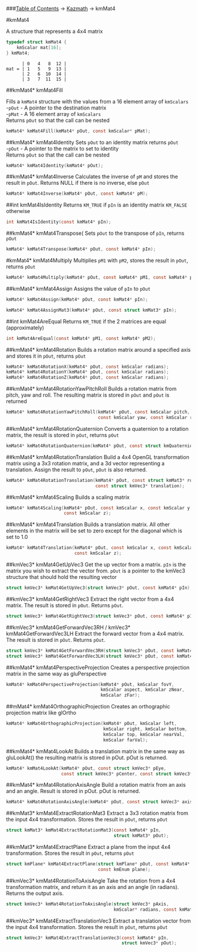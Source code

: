 ###[Table of Contents](../Lua.md) -> [Kazmath](kazmath.md) -> kmMat4

#kmMat4

A structure that represents a 4x4 matrix
```c
typedef struct kmMat4 {
	kmScalar mat[16];
} kmMat4;
```
```
      | 0   4   8  12 |
mat = | 1   5   9  13 |
      | 2   6  10  14 |
      | 3   7  11  15 |
```

##kmMat4* kmMat4Fill

Fills a `kmMat4` structure with the values from a 16
element array of `kmScalars`  
-`pOut` - A pointer to the destination matrix  
-`pMat` - A 16 element array of `kmScalars`  
Returns `pOut` so that the call can be nested
```c
kmMat4* kmMat4Fill(kmMat4* pOut, const kmScalar* pMat);
```

##kmMat4* kmMat4Identity
Sets `pOut` to an identity matrix returns `pOut`  
-`pOut` - A pointer to the matrix to set to identity  
Returns `pOut` so that the call can be nested  
```c
kmMat4* kmMat4Identity(kmMat4* pOut);
```
##kmMat4* kmMat4Inverse
Calculates the inverse of `pM` and stores the result in
`pOut`.
Returns NULL if there is no inverse, else `pOut`
```c
kmMat4* kmMat4Inverse(kmMat4* pOut, const kmMat4* pM);
```
##int kmMat4IsIdentity
Returns `KM_TRUE` if `pIn` is an identity matrix
`KM_FALSE` otherwise
```c
int kmMat4IsIdentity(const kmMat4* pIn);
```
##kmMat4* kmMat4Transpose(
Sets `pOut` to the transpose of `pIn`, returns `pOut`
```c
kmMat4* kmMat4Transpose(kmMat4* pOut, const kmMat4* pIn);
```
#kmMat4* kmMat4Multiply
Multiplies `pM1` with `pM2`, stores the result in `pOut`, returns `pOut`
```c
kmMat4* kmMat4Multiply(kmMat4* pOut, const kmMat4* pM1, const kmMat4* pM2);
```
##kmMat4* kmMat4Assign
Assigns the value of `pIn` to `pOut`
```c
kmMat4* kmMat4Assign(kmMat4* pOut, const kmMat4* pIn);
```
```c
kmMat4* kmMat4AssignMat3(kmMat4* pOut, const struct kmMat3* pIn);
```
##int kmMat4AreEqual
Returns `KM_TRUE` if the 2 matrices are equal (approximately)
```c
int kmMat4AreEqual(const kmMat4* pM1, const kmMat4* pM2);
```
##kmMat4* kmMat4Rotation
Builds a rotation matrix around a specified axis and stores it in `pOut`, returns `pOut`
```c
kmMat4* kmMat4RotationX(kmMat4* pOut, const kmScalar radians);
kmMat4* kmMat4RotationY(kmMat4* pOut, const kmScalar radians);
kmMat4* kmMat4RotationZ(kmMat4* pOut, const kmScalar radians);
```
##kmMat4* kmMat4RotationYawPitchRoll
Builds a rotation matrix from pitch, yaw and roll. The resulting
matrix is stored in `pOut` and `pOut` is returned
```c
kmMat4* kmMat4RotationYawPitchRoll(kmMat4* pOut, const kmScalar pitch,
                                   const kmScalar yaw, const kmScalar roll);
```
##kmMat4* kmMat4RotationQuaternion
Converts a quaternion to a rotation matrix,
the result is stored in `pOut`, returns `pOut`
```c
kmMat4* kmMat4RotationQuaternion(kmMat4* pOut, const struct kmQuaternion* pQ);
```
##kmMat4* kmMat4RotationTranslation
Build a 4x4 OpenGL transformation matrix using a 3x3 rotation matrix,
and a 3d vector representing a translation. Assign the result to `pOut`,
`pOut` is also returned.
```c
kmMat4* kmMat4RotationTranslation(kmMat4* pOut, const struct kmMat3* rotation,
                                  const struct kmVec3* translation);
```
##kmMat4* kmMat4Scaling
Builds a scaling matrix
```c
kmMat4* kmMat4Scaling(kmMat4* pOut, const kmScalar x, const kmScalar y,
                      const kmScalar z);
```
##kmMat4* kmMat4Translation
Builds a translation matrix. All other elements in the matrix
will be set to zero except for the diagonal which is set to 1.0
```c
kmMat4* kmMat4Translation(kmMat4* pOut, const kmScalar x, const kmScalar y,
                          const kmScalar z);
```
##kmVec3* kmMat4GetUpVec3
Get the up vector from a matrix. `pIn` is the matrix you
wish to extract the vector from. `pOut` is a pointer to the
kmVec3 structure that should hold the resulting vector
```c
struct kmVec3* kmMat4GetUpVec3(struct kmVec3* pOut, const kmMat4* pIn);
```
##kmVec3* kmMat4GetRightVec3
Extract the right vector from a 4x4 matrix. The result is
stored in `pOut`. Returns `pOut`.
```c
struct kmVec3* kmMat4GetRightVec3(struct kmVec3* pOut, const kmMat4* pIn);
```
##kmVec3* kmMat4GetForwardVec3RH / kmVec3* kmMat4GetForwardVec3LH
Extract the forward vector from a 4x4 matrix. The result is
stored in `pOut`. Returns `pOut`.
```c
struct kmVec3* kmMat4GetForwardVec3RH(struct kmVec3* pOut, const kmMat4* pIn);
struct kmVec3* kmMat4GetForwardVec3LH(struct kmVec3* pOut, const kmMat4* pIn);
```
##kmMat4* kmMat4PerspectiveProjection
Creates a perspective projection matrix in the
same way as gluPerspective
```c
kmMat4* kmMat4PerspectiveProjection(kmMat4* pOut, kmScalar fovY,
                                    kmScalar aspect, kmScalar zNear,
                                    kmScalar zFar);
```
##mMat4* kmMat4OrthographicProjection
Creates an orthographic projection matrix like glOrtho
```c
kmMat4* kmMat4OrthographicProjection(kmMat4* pOut, kmScalar left,
                                     kmScalar right, kmScalar bottom,
                                     kmScalar top, kmScalar nearVal,
                                     kmScalar farVal);
```
##kmMat4* kmMat4LookAt
Builds a translation matrix in the same way as gluLookAt()
the resulting matrix is stored in pOut. pOut is returned.
```c
kmMat4* kmMat4LookAt(kmMat4* pOut, const struct kmVec3* pEye,
                     const struct kmVec3* pCenter, const struct kmVec3* pUp);
```
##kmMat4* kmMat4RotationAxisAngle
Build a rotation matrix from an axis and an angle. Result is stored in pOut.
pOut is returned.
```c
kmMat4* kmMat4RotationAxisAngle(kmMat4* pOut, const struct kmVec3* axis, kmScalar radians);
```
##kmMat3* kmMat4ExtractRotationMat3
Extract a 3x3 rotation matrix from the input 4x4 transformation.
Stores the result in `pOut`, returns `pOut`
```c
struct kmMat3* kmMat4ExtractRotationMat3(const kmMat4* pIn,
                                         struct kmMat3* pOut);
```
##kmMat3* kmMat4ExtractPlane
Extract a plane from the input 4x4 transformation.
Stores the result in `pOut`, returns `pOut`
```c
struct kmPlane* kmMat4ExtractPlane(struct kmPlane* pOut, const kmMat4* pIn,
                                   const kmEnum plane);
```
##kmVec3* kmMat4RotationToAxisAngle
Take the rotation from a 4x4 transformation matrix, and return it
as an axis and an angle (in radians). Returns the output axis.
```c
struct kmVec3* kmMat4RotationToAxisAngle(struct kmVec3* pAxis,
                                         kmScalar* radians, const kmMat4* pIn);
```
##kmVec3* kmMat4ExtractTranslationVec3
Extract a translation vector from the input 4x4 transformation.
Stores the result in `pOut`, returns `pOut`
```c
struct kmVec3* kmMat4ExtractTranslationVec3(const kmMat4* pIn,
                                            struct kmVec3* pOut);
```
